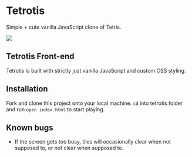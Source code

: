 # Tetrotis

Simple + cute vanilla JavaScript clone of Tetris.

![](https://media.giphy.com/media/XBWoMuK7gpyUVbalyp/source.gif)

## Tetrotis Front-end
Tetrotis is built with strictly just vanilla JavaScript and custom CSS styling.

## Installation

Fork and clone this project onto your local machine. `cd` into tetrotis folder and run `open index.html` to start playing.

## Known bugs

+ If the screen gets too busy, tiles will occasionally clear when not supposed to, or not clear when supposed to.
